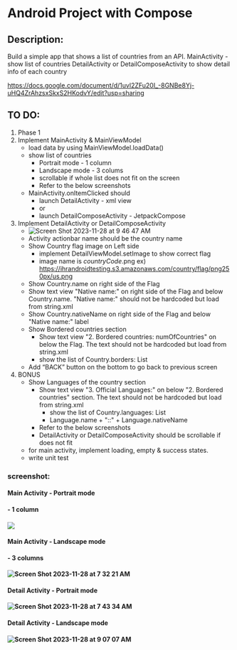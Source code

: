 # Android Project with Compose

## Description:

Build a simple app that shows a list of countries from an API.
MainActivity - show list of countries
DetailActivity or DetailComposeActivity to show detail info of each country

https://docs.google.com/document/d/1uvl2ZFu20I_-8GNBe8Yj-uHQ4ZrAhzsxSkxS2HKodvY/edit?usp=sharing

## TO DO:
1. Phase 1
2. Implement MainActivity & MainViewModel
   - load data by using MainViewModel.loadData()
   - show list of countries
      - Portrait mode - 1 column
      - Landscape mode - 3 colums
      - scrollable if whole list does not fit on the screen
      - Refer to the below screenshots 
   - MainActivity.onItemClicked should
      - launch DetailActivity - xml view
      -  or
      - launch DetailComposeActivity - JetpackCompose 
3. Implement DetailActivity or DetailComposeActivity
   - ![Screen Shot 2023-11-28 at 9 46 47 AM](https://github.com/iheartradio/AndroidInterviewProject1/assets/532059/be92df5d-4c3b-4d2e-8cdf-b2f0a3e07787)
   - Activity actionbar name should be the country name
   - Show Country flag image on Left side
      - implement DetailViewModel.setImage to show correct flag
      - image name is *countryCode*.png  ex) https://ihrandroidtesting.s3.amazonaws.com/country/flag/png250px/us.png
   - Show Country.name on right side of the Flag
   - Show text view "Native name:" on right side of the Flag and below Country.name. "Native name:" should not be hardcoded but load from string.xml
   - Show Country.nativeName on right side of the Flag and below "Native name:" label
   - Show Bordered countries section
      - Show text view "2. Bordered countries: numOfCountries" on below the Flag. The text should not be hardcoded but load from string.xml
      - show the list of Country.borders: List<String>
   -  Add “BACK” button on the bottom to go back to previous screen
4. BONUS
   - Show Languages of the country section
      - Show text view "3. Official Languages:" on below "2. Bordered countries" section. The text should not be hardcoded but load from string.xml
         - show the list of Country.languages: List<Language>
         - Language.name + "::" + Language.nativeName
      - Refer to the below screenshots
      - DetailActivity or DetailComposeActivity should be scrollable if does not fit
   - for main activity, implement loading, empty & success states.
   - write unit test

### screenshot:
#### Main Activity - Portrait mode
#### - 1 column
#### ![ ](https://github.com/iheartradio/AndroidInterviewProject1/assets/532059/a723e4c5-90b7-4d86-8cc2-1b156edae37d)

#### Main Activity - Landscape mode
#### - 3 columns
#### ![Screen Shot 2023-11-28 at 7 32 21 AM](https://github.com/iheartradio/AndroidInterviewProject1/assets/532059/385792d8-dba3-4acf-b928-a7998c80d2c5)


#### Detail Activity - Portrait mode
#### ![Screen Shot 2023-11-28 at 7 43 34 AM](https://github.com/iheartradio/AndroidInterviewProject1/assets/532059/d27f550a-878f-4669-97fa-3d76d4b99826)
#### Detail Activity - Landscape mode
####  ![Screen Shot 2023-11-28 at 9 07 07 AM](https://github.com/iheartradio/AndroidInterviewProject1/assets/532059/7a1bee43-92ff-4cbd-a1fa-576eab597261)


 
